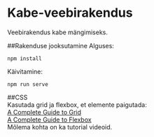 # Kabe-veebirakendus
Veebirakendus kabe mängimiseks.  

##Rakenduse jooksutamine
Alguses:
```
npm install
```
Käivitamine:
```
npm run serve
```

##CSS   
Kasutada grid ja flexbox, et elemente paigutada:     
[A Complete Guide to Grid](https://css-tricks.com/snippets/css/complete-guide-grid/)   
[A Complete Guide to Flexbox](https://css-tricks.com/snippets/css/a-guide-to-flexbox/)    
Mõlema kohta on ka tutorial videoid.

